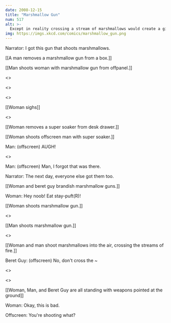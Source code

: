 ```yaml
---
date: 2008-12-15
title: "Marshmallow Gun"
num: 517
alt: >-
  Except in reality crossing a stream of marshmallows would create a giant Bill Murray.
img: https://imgs.xkcd.com/comics/marshmallow_gun.png
---
```

Narrator: I got this gun that shoots marshmallows.

[[A man removes a marshmallow gun from a box.]]

[[Man shoots woman with marshmallow gun from offpanel.]]

<<POP POP POP>>

<<WHAP WHAP WHAP>>

<<POP>>

[[Woman sighs]]

<<POP POP>>

[[Woman removes a super soaker from desk drawer.]]

[[Woman shoots offscreen man with super soaker.]]

Man: (offscreen) AUGH!

<<FWOOSH>>

Man: (offscreen) Man, I forgot that was there.

Narrator: The next day, everyone else got them too.

[[Woman and beret guy brandish marshmallow guns.]]

Woman: Hey noob!  Eat stay-puft(R)!

[[Woman shoots marshmallow gun.]]

<<POP POP POP>>

[[Man shoots marshmallow gun.]]

<<POP POP POP>>

[[Woman and man shoot marshmallows into the air, crossing the streams of fire.]]

Beret Guy: (offscreen) No, don't cross the ~

<<FOOM>>

<<ROAAAR>>

[[Woman, Man, and Beret Guy are all standing with weapons pointed at the ground]]

Woman: Okay, this is bad.

Offscreen: You're shooting what?

